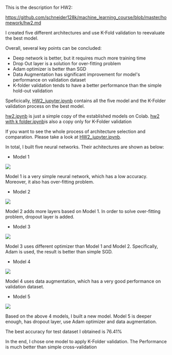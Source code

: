 This is the description for HW2: 

https://github.com/schneider128k/machine_learning_course/blob/master/homework/hw2.md

I created five different architectures and use K-Fold validation to reevaluate the best model.


Overall, several key points can be concluded:
   * Deep network is better, but it requires much more training time
   * Drop Out layer is a solution for over-fitting problem
   * Adam optimizer is better than SGD
   * Data Augmentation has significant improvement for model's performance on validation dataset
   * K-folder validation tends to have a better performance than the simple hold-out validation

Speficically, [HW2_jupyter.ipynb](https://github.com/PeiLi-Sandman/machine_learning/blob/master/HW2/HW2_jupyter.ipynb)
contains all the five model and the K-Folder validation process on the best model. 

[hw2.ipynb](https://github.com/PeiLi-Sandman/machine_learning/blob/master/HW2/hw2.ipynb) is just a simple copy of the established models on Colab. [hw2 with k folder.ipynb](https://github.com/PeiLi-Sandman/machine_learning/blob/master/HW2/hw2_with_k_folder.ipynb)is also a copy only for K-Folder validation

If you want to see the whole process of architecture selection and comparation. Please take a look at [HW2_jupyter.ipynb](https://github.com/PeiLi-Sandman/machine_learning/blob/master/HW2/HW2_jupyter.ipynb).

In total, I built five neural networks. Their achitectures are shown as below:
  * Model 1
  
  ![](https://github.com/PeiLi-Sandman/machine_learning/blob/master/HW2/picture/model1.PNG)
  
  Model 1 is a very simple neural network, which has a low accuracy. Moreover, it also has over-fitting problem.
  
  * Model 2
  
  ![](https://github.com/PeiLi-Sandman/machine_learning/blob/master/HW2/picture/model2.PNG)
  
  Model 2 adds more layers based on Model 1. In order to solve over-fitting problem, dropout layer is added.
  
  * Model 3
  
  ![](https://github.com/PeiLi-Sandman/machine_learning/blob/master/HW2/picture/model3.PNG)
  
  Model 3 uses different optimizer than Model 1 and Model 2. Specifically, Adam is used, the result is better than simple SGD.
  
  * Model 4
  
  ![](https://github.com/PeiLi-Sandman/machine_learning/blob/master/HW2/picture/model4.PNG)
  
  Model 4 uses data augmentation, which has a very good performance on validation dataset.
  
  * Model 5
  
  ![](https://github.com/PeiLi-Sandman/machine_learning/blob/master/HW2/picture/model5.PNG)
  
  Based on the above 4 models, I built a new model. Model 5 is deeper enough, has dropout layer, use Adam optimizer and data augmentation. 
  
  The best accuracy for test dataset I obtained is 76.41%
  
  In the end, I chose one model to apply K-Folder validation. The Performance is much better than simple cross-validation
  
